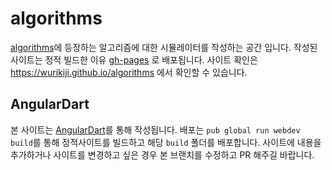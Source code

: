 # algorithms

[algorithms](https://github.com/wurikiji/algorithms)에 등장하는
알고리즘에 대한 시뮬레이터를 작성하는 공간 입니다. 작성된 사이트는
정적 빌드한 이유 [gh-pages](https://github.com/wurikiji/algorithms/tree/gh-pages)
로 배포됩니다. 사이트 확인은 https://wurikiji.github.io/algorithms 에서 
확인할 수 있습니다. 

## AngularDart

본 사이트는 [AngularDart](https://webdev.dartlang.org/)를 통해 작성됩니다.
배포는 `pub global run webdev build`를 통해 정적사이트를 빌드하고 해당 `build`
폴더를 배포합니다. 사이트에 내용을 추가하거나 사이트를 변경하고 싶은 경우 본 브랜치를
수정하고 PR 해주길 바랍니다. 
